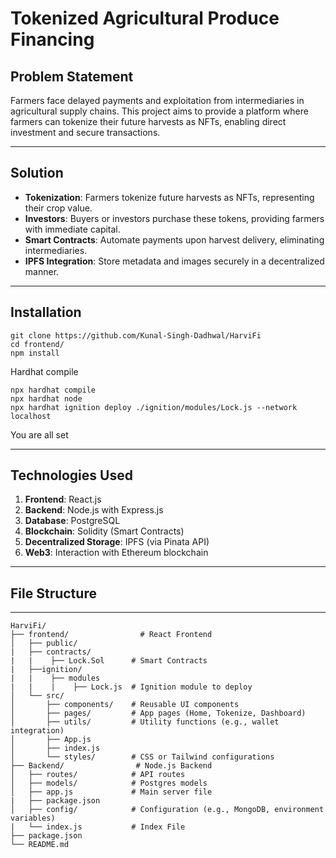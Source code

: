 # Tokenized Agricultural Produce Financing

## **Problem Statement**
Farmers face delayed payments and exploitation from intermediaries in agricultural supply chains. This project aims to provide a platform where farmers can tokenize their future harvests as NFTs, enabling direct investment and secure transactions.

---

## **Solution**
- **Tokenization**: Farmers tokenize future harvests as NFTs, representing their crop value.
- **Investors**: Buyers or investors purchase these tokens, providing farmers with immediate capital.
- **Smart Contracts**: Automate payments upon harvest delivery, eliminating intermediaries.
- **IPFS Integration**: Store metadata and images securely in a decentralized manner.

---

## **Installation**
```
git clone https://github.com/Kunal-Singh-Dadhwal/HarviFi
cd frontend/
npm install
```
Hardhat compile

```
npx hardhat compile
npx hardhat node
npx hardhat ignition deploy ./ignition/modules/Lock.js --network localhost
```
You are all set

---

## **Technologies Used**
1. **Frontend**: React.js
2. **Backend**: Node.js with Express.js
3. **Database**: PostgreSQL
4. **Blockchain**: Solidity (Smart Contracts)
5. **Decentralized Storage**: IPFS (via Pinata API)
6. **Web3**: Interaction with Ethereum blockchain

---

## **File Structure**

---
```
HarviFi/
├── frontend/                # React Frontend
│   ├── public/
|   ├── contracts/
|   |    ├── Lock.Sol      # Smart Contracts
|   ├──ignition/
|   |    ├── modules
|   |    |    ├── Lock.js  # Ignition module to deploy 
│   └── src/
│       ├── components/    # Reusable UI components
│       ├── pages/         # App pages (Home, Tokenize, Dashboard)
│       ├── utils/         # Utility functions (e.g., wallet integration)
│       ├── App.js
│       ├── index.js
│       └── styles/        # CSS or Tailwind configurations
├── Backend/                # Node.js Backend
│   ├── routes/            # API routes
│   ├── models/            # Postgres models
│   ├── app.js             # Main server file
|   ├── package.json
│   ├── config/            # Configuration (e.g., MongoDB, environment variables)
|   └── index.js           # Index File 
├── package.json
└── README.md
```

